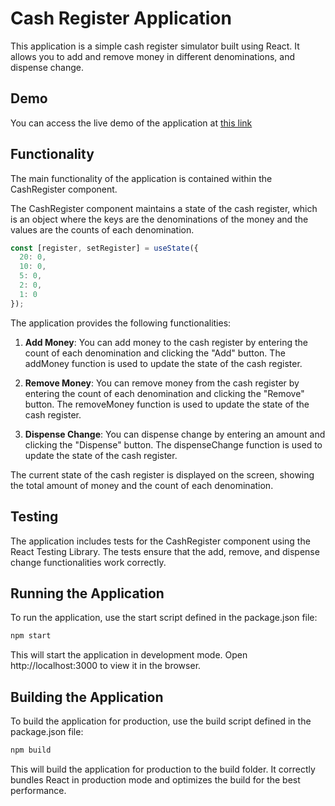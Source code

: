 # Cash Register Application

This application is a simple cash register simulator built using React. It allows you to add and remove money in different denominations, and dispense change.
## Demo

You can access the live demo of the application at [this link](https://cash-register-khaki.vercel.app/)

## Functionality

The main functionality of the application is contained within the CashRegister component.

The CashRegister component maintains a state of the cash register, which is an object where the keys are the denominations of the money and the values are the counts of each denomination.

```javascript
const [register, setRegister] = useState({
  20: 0,
  10: 0,
  5: 0,
  2: 0,
  1: 0
});
```

The application provides the following functionalities:

1. **Add Money**: You can add money to the cash register by entering the count of each denomination and clicking the "Add" button. The addMoney function is used to update the state of the cash register.

2. **Remove Money**: You can remove money from the cash register by entering the count of each denomination and clicking the "Remove" button. The removeMoney function is used to update the state of the cash register.

3. **Dispense Change**: You can dispense change by entering an amount and clicking the "Dispense" button. The dispenseChange function is used to update the state of the cash register.

The current state of the cash register is displayed on the screen, showing the total amount of money and the count of each denomination.
## Testing

The application includes tests for the CashRegister component using the React Testing Library. The tests ensure that the add, remove, and dispense change functionalities work correctly.
## Running the Application

To run the application, use the start script defined in the package.json file:
```bash
npm start
```
This will start the application in development mode. Open http://localhost:3000 to view it in the browser.
## Building the Application

To build the application for production, use the build script defined in the package.json file:
```bash
npm build
```
This will build the application for production to the build folder. It correctly bundles React in production mode and optimizes the build for the best performance.
